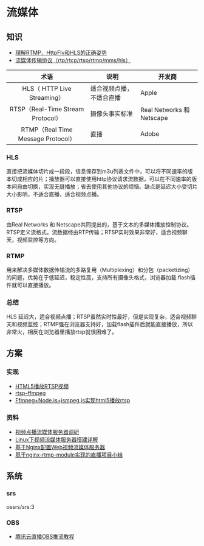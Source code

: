 # 流媒体

## 知识
* [理解RTMP、HttpFlv和HLS的正确姿势](https://www.jianshu.com/p/32417d8ee5b6)
* [流媒体传输协议（rtp/rtcp/rtsp/rtmp/mms/hls）](https://zhuanlan.zhihu.com/p/27442401)

| 术语 | 说明 | 开发商 |
| :-: | - | - |
| HLS（ HTTP Live Streaming） | 适合视频点播，不适合直播 | Apple |
| RTSP（Real-Time Stream Protocol） | 摄像头事实标准 | Real Networks 和 Netscape |
| RTMP（Real Time Message Protocol） | 直播 | Adobe |

### HLS
直接把流媒体切片成一段段，信息保存到m3u列表文件中，可以将不同速率的版本切成相应的片；播放器可以直接使用http协议请求流数据，可以在不同速率的版本间自由切换，实现无缝播放；省去使用其他协议的烦恼。缺点是延迟大小受切片大小影响，不适合直播，适合视频点播。

### RTSP
由Real Networks 和 Netscape共同提出的，基于文本的多媒体播放控制协议。RTSP定义流格式，流数据经由RTP传输；RTSP实时效果非常好，适合视频聊天，视频监控等方向。

### RTMP
用来解决多媒体数据传输流的多路复用（Multiplexing）和分包（packetizing）的问题，优势在于低延迟，稳定性高，支持所有摄像头格式，浏览器加载 flash插件就可以直接播放。

### 总结
HLS 延迟大，适合视频点播；RTSP虽然实时性最好，但是实现复杂，适合视频聊天和视频监控；RTMP强在浏览器支持好，加载flash插件后就能直接播放，所以非常火，相反在浏览器里播放rtsp就很困难了。

## 方案
### 实现
* [HTML5播放RTSP视频](https://zhuanlan.zhihu.com/p/75406976)
* [rtsp-ffmpeg](https://www.npmjs.com/package/rtsp-ffmpeg)
* [Ffmpeg+Node.js+jsmpeg.js实现html5播放rtsp](https://blog.csdn.net/l15738519366/article/details/105844281)

### 资料
* [视频点播流媒体服务器调研](https://www.qingtingip.com/h_251689.html)
* [Linux下视频流媒体服务器搭建详解](https://blog.csdn.net/u011596455/article/details/79431116)
* [基于Nginx配置Web视频流媒体服务器](https://leefige.github.io/2019/03/05/%E5%9F%BA%E4%BA%8ENginx%E9%85%8D%E7%BD%AEWeb%E8%A7%86%E9%A2%91%E6%B5%81%E5%AA%92%E4%BD%93%E6%9C%8D%E5%8A%A1%E5%99%A8/)
* [基于nginx-rtmp-module实现的直播项目小结](https://juejin.im/post/5d2182b75188250501476c17)

## 系统
### srs
ossrs/srs:3
### OBS
* [腾讯云直播OBS推流教程](https://www.jianshu.com/p/bf4066028882)
